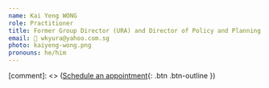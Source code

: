 ```yaml
---
name: Kai Yeng WONG 
role: Practitioner
title: Former Group Director (URA) and Director of Policy and Planning (PUB)
email: 📧 wkyura@yahoo.com.sg
photo: kaiyeng-wong.png
pronouns: he/him
---
```


[comment]: <> ([Schedule an appointment](#){: .btn .btn-outline })
